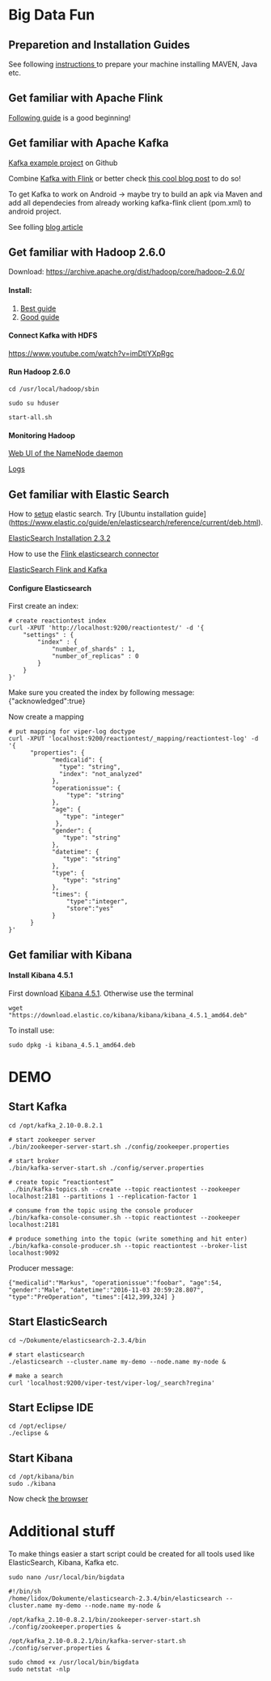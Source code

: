 # Big Data Fun

## Preparetion and Installation Guides
See following [instructions ](https://gist.github.com/lidox/ae71fe107792534cc13cd887175dede4) to prepare your machine installing MAVEN, Java etc.

## Get familiar with Apache Flink

[Following guide](http://dataartisans.github.io/flink-training/) is a good beginning!

## Get familiar with Apache Kafka

[Kafka example project](https://github.com/dataArtisans/kafka-example) on Github

Combine [Kafka with Flink](http://data-artisans.com/kafka-flink-a-practical-how-to) or better check [this cool blog post](https://www.javacodegeeks.com/2016/10/getting-started-apache-flink-kafka.html) to do so!

To get Kafka to work on Android -> maybe try to build an apk via Maven 
and add all dependecies from already working kafka-flink client (pom.xml) to android project.

See folling [blog article](http://www.vogella.com/tutorials/AndroidBuildMaven/article.html)


## Get familiar with Hadoop 2.6.0
Download:
https://archive.apache.org/dist/hadoop/core/hadoop-2.6.0/

#### Install:
1. [Best guide](http://www.bogotobogo.com/Hadoop/BigData_hadoop_Install_on_ubuntu_single_node_cluster.php)
2. [Good guide](http://pingax.com/install-hadoop2-6-0-on-ubuntu)

#### Connect Kafka with HDFS
https://www.youtube.com/watch?v=imDtlYXpRgc

#### Run Hadoop 2.6.0
```
cd /usr/local/hadoop/sbin

sudo su hduser

start-all.sh
```

#### Monitoring Hadoop
[Web UI of the NameNode daemon](http://localhost:50070)

[Logs](http://localhost:50070/logs/)

## Get familiar with Elastic Search 
How to [setup](https://www.elastic.co/guide/en/elasticsearch/reference/current/setup.html) elastic search. Try [Ubuntu installation guide] (https://www.elastic.co/guide/en/elasticsearch/reference/current/deb.html). 

[ElasticSearch Installation 2.3.2](https://www.elastic.co/guide/en/elasticsearch/reference/2.3/_installation.html)

How to use the [Flink elasticsearch connector](https://ci.apache.org/projects/flink/flink-docs-master/dev/connectors/elasticsearch.html)

[ElasticSearch Flink and Kafka](https://github.com/keiraqz/KafkaFlinkElastic)

#### Configure Elasticsearch
First create an index:
```
# create reactiontest index
curl -XPUT 'http://localhost:9200/reactiontest/' -d '{
    "settings" : {
        "index" : {
            "number_of_shards" : 1, 
            "number_of_replicas" : 0
        }
    }
}'
```
Make sure you created the index by following message: {"acknowledged":true}

Now create a mapping
```
# put mapping for viper-log doctype
curl -XPUT 'localhost:9200/reactiontest/_mapping/reactiontest-log' -d '{
      "properties": {
            "medicalid": {
              "type": "string",
              "index": "not_analyzed"
            },
            "operationissue": {
                "type": "string"
            },
            "age": {
               "type": "integer"
             },
            "gender": {
               "type": "string"
            },
            "datetime": {
               "type": "string"
            },
            "type": {
               "type": "string"
            },
            "times": {
                "type":"integer",
                "store":"yes"
            }
      }
}'
```

## Get familiar with Kibana

#### Install Kibana 4.5.1
First download [Kibana 4.5.1](https://www.elastic.co/downloads/past-releases/kibana-4-5-1). 
Otherwise use the terminal
```
wget "https://download.elastic.co/kibana/kibana/kibana_4.5.1_amd64.deb"
```
To install use:
```
sudo dpkg -i kibana_4.5.1_amd64.deb
```
# DEMO

## Start Kafka
```
cd /opt/kafka_2.10-0.8.2.1

# start zookeeper server
./bin/zookeeper-server-start.sh ./config/zookeeper.properties 

# start broker
./bin/kafka-server-start.sh ./config/server.properties 

# create topic “reactiontest”
 ./bin/kafka-topics.sh --create --topic reactiontest --zookeeper localhost:2181 --partitions 1 --replication-factor 1

# consume from the topic using the console producer
./bin/kafka-console-consumer.sh --topic reactiontest --zookeeper localhost:2181

# produce something into the topic (write something and hit enter)
./bin/kafka-console-producer.sh --topic reactiontest --broker-list localhost:9092
```
Producer message:
```
{"medicalid":"Markus", "operationissue":"foobar", "age":54, "gender":"Male", "datetime":"2016-11-03 20:59:28.807", "type":"PreOperation", "times":[412,399,324] }
```
## Start ElasticSearch
```
cd ~/Dokumente/elasticsearch-2.3.4/bin

# start elasticsearch
./elasticsearch --cluster.name my-demo --node.name my-node &

# make a search
curl 'localhost:9200/viper-test/viper-log/_search?regina'

```

## Start Eclipse IDE
```
cd /opt/eclipse/
./eclipse &
```
## Start Kibana
```
cd /opt/kibana/bin
sudo ./kibana
```
Now check [the browser](http://localhost:5601)

# Additional stuff
To make things easier a start script could be created for
all tools used like ElasticSearch, Kibana, Kafka etc.
```
sudo nano /usr/local/bin/bigdata

#!/bin/sh
/home/lidox/Dokumente/elasticsearch-2.3.4/bin/elasticsearch --cluster.name my-demo --node.name my-node &

/opt/kafka_2.10-0.8.2.1/bin/zookeeper-server-start.sh ./config/zookeeper.properties &

/opt/kafka_2.10-0.8.2.1/bin/kafka-server-start.sh ./config/server.properties &

sudo chmod +x /usr/local/bin/bigdata
sudo netstat -nlp

```
